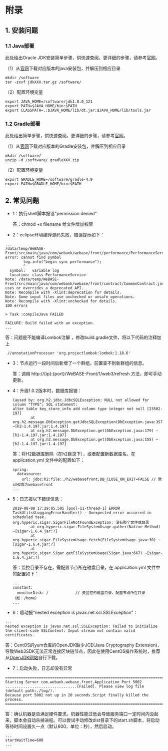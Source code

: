 # 附录

## 1. 安装问题

### 1.1 Java部署

此处给出Oracle JDK安装简单步骤，供快速查阅。更详细的步骤，请参考[官网](http://www.oracle.com/technetwork/java/javase/downloads/index.html)。

（1）从[官网](http://www.oracle.com/technetwork/java/javase/downloads/index.html)下载对应版本的java安装包，并解压到相应目录

```shell
mkdir /software
tar -zxvf jdkXXX.tar.gz /software/
```

（2）配置环境变量

```shell
export JAVA_HOME=/software/jdk1.8.0_121
export PATH=$JAVA_HOME/bin:$PATH
export CLASSPATH=.:$JAVA_HOME/lib/dt.jar:$JAVA_HOME/lib/tools.jar
```

### 1.2 Gradle部署

此处给出简单步骤，供快速查阅。更详细的步骤，请参考[官网](http://www.gradle.org/downloads)。

（1）从[官网](http://www.gradle.org/downloads)下载对应版本的Gradle安装包，并解压到相应目录

```shell
mkdir /software/
unzip -d /software/ gradleXXX.zip
```

（2）配置环境变量

```shell
export GRADLE_HOME=/software/gradle-4.9
export PATH=$GRADLE_HOME/bin:$PATH
```

## 2. 常见问题

* 1：执行shell脚本报错"permission denied"

   答：chmod +x filename 给文件增加权限 

 * 2：eclipse环境编译源码失败，错误提示如下：
```
...
/data/temp/WeBASE-Front/src/main/java/com/webank/webase/front/performance/PerformanceService.java:167: error: cannot find symbol
        log.info("begin sync performance");
        ^
  symbol:   variable log
  location: class PerformanceService
Note: /data/temp/WeBASE-Front/src/main/java/com/webank/webase/front/contract/CommonContract.java uses or overrides a deprecated API.
Note: Recompile with -Xlint:deprecation for details.
Note: Some input files use unchecked or unsafe operations.
Note: Recompile with -Xlint:unchecked for details.
100 errors

> Task :compileJava FAILED

FAILURE: Build failed with an exception.
...
```

  答：问题是不能编译Lombok注解 ，修改build.gradle文件，将以下代码的注释加上
```
 //annotationProcessor 'org.projectlombok:lombok:1.18.6'
```


* 3：节点运行一段时间后新增了一个群组，前置查不到新群组的信息。 

   答：调用 http://{ip}:{port}/WeBASE-Front/1/web3/refresh 方法，即可手动更新。

- 4：升级1.0.2版本时，数据库报错：

  ```
  Caused by: org.h2.jdbc.JdbcSQLException: NULL not allowed for column "TYPE"; SQL statement:
  alter table key_store_info add column type integer not null [23502-197]
          at org.h2.message.DbException.getJdbcSQLException(DbException.java:357) ~[h2-1.4.197.jar:1.4.197]
          at org.h2.message.DbException.get(DbException.java:179) ~[h2-1.4.197.jar:1.4.197]
          at org.h2.message.DbException.get(DbException.java:155) ~[h2-1.4.197.jar:1.4.197]
  ```

  答：将H2数据库删除（在h2目录下），或者配置新数据库名，在 application.yml 文件中的配置如下：

  ```
  spring:
    datasource:
      url: jdbc:h2:file:./h2/webasefront;DB_CLOSE_ON_EXIT=FALSE // 默认H2库为webasefront
  ...
  ```

- 5：日志报以下错误信息：

  ```
  2019-08-08 17:29:05.505 [pool-11-thread-1] ERROR TaskUtils$LoggingErrorHandler() - Unexpected error occurred in scheduled task.
  org.hyperic.sigar.SigarFileNotFoundException: 没有那个文件或目录
          at org.hyperic.sigar.FileSystemUsage.gather(Native Method) ~[sigar-1.6.4.jar:?]
          at org.hyperic.sigar.FileSystemUsage.fetch(FileSystemUsage.java:30) ~[sigar-1.6.4.jar:?]
          at org.hyperic.sigar.Sigar.getFileSystemUsage(Sigar.java:667) ~[sigar-1.6.4.jar:?]
  ```

  答：监控目录不存在，需配置节点所在磁盘目录，在 application.yml 文件中的配置如下：

  ```
  ...
  constant:  
    monitorDisk: /            // 要监控的磁盘目录，配置节点所在目录（如：/home）
  ...
  ```

- 6：启动报“nested exception is javax.net.ssl.SSLException”：

```
...
nested exception is javax.net.ssl.SSLException: Failed to initialize the client-side SSLContext: Input stream not contain valid certificates.
```

答：CentOS的yum仓库的OpenJDK缺少JCE(Java Cryptography Extension)，导致Web3SDK无法正常连接区块链节点，因此在使用CentOS操作系统时，推荐从[OpenJDK网站](https://jdk.java.net/java-se-ri/8)自行下载。

- 7：启动失败，日志却没有异常

```
===============================================================================================
Starting Server com.webank.webase.front.Application Port 5002 ................................[Failed]. Please view log file (default path:./log/).
Because port 5002 not up in 20 seconds.Script finally killed the process.
===============================================================================================
```

答：确认机器是否满足硬件要求。机器性能过低会导致服务端口一定时间内没起来，脚本会自动杀掉进程。可以尝试手动修改dist目录下的start.sh脚本，将启动等待时间设置久一点（默认600，单位：秒），然后启动。

```
...
startWaitTime=600
...
```


